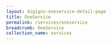 ```yaml
---
layout: digigov-oneservice-detail-page
title: OneService
permalink: /services/oneservice
breadcrumb: OneService
collection_name: services
---
```


